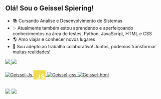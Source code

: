 ## Olá! Sou o Geissel Spiering! 


- 📚 Cursando Análise e Desenvolvimento de Sistemas
- ✨ Atualmente também estou aprendendo e aperfeiçoando conhecimentos na área de testes, Python, JavaScript, HTML e CSS
- 🌎 Amo viajar e conhecer novos lugares
- 🚀 Sou adepto ao trabalho colaborativo! Juntos, podemos transformar muitas realidades!


 <div>
  <a href="https://github.com/geisselspiering">
  <img height="130em" src="https://github-readme-stats.vercel.app/api?username=geisselspiering&show_icons=true&theme=blue-green&include_all_commits=true&count_private=true"/>
  <img height="130em" src="https://github-readme-stats.vercel.app/api/top-langs/?username=geisselspiering&layout=compact&langs_count=7&theme=blue-green"/>
</div>
 
<div style="display: inline_block"><br>
  <img align="center" alt="Geissel-Js" height="30" width="40" src="https://icongr.am/devicon/python-original.svg?size=128&color=currentColor">
  <img align="center" alt="Geissel-Js" height="30" width="40" src="https://raw.githubusercontent.com/devicons/devicon/master/icons/javascript/javascript-plain.svg">
  <img align="center" alt="Geissel-css" height="30" width="40" src="https://cdn.jsdelivr.net/gh/devicons/devicon/icons/css3/css3-original.svg">
  <img align="center" alt="Geissel-html" height="30" width="40" src="https://cdn.jsdelivr.net/gh/devicons/devicon/icons/html5/html5-original.svg">
  
</div>
  
##
 
<div> 
  <a href="mailto:geissellspiering@gmail.com" target="_blank"><img src="https://img.shields.io/badge/Gmail-D14836?style=for-the-badge&logo=gmail&logoColor=white" target="_blank"></a>
 <a href="https://linkedin.com/in/geisselspiering/" target="_blank"><img src="https://img.shields.io/badge/LinkedIn-0077B5?style=for-the-badge&logo=linkedin&logoColor=white" target="_blank"></a>

